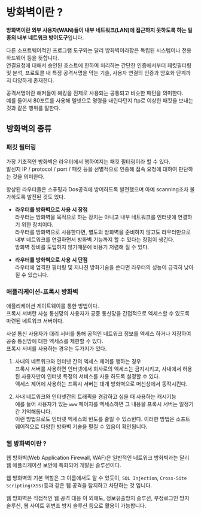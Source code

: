 # 방화벽이란 ?
**방화벽이란 외부 사용자(WAN)들이 내부 네트워크(LAN)에 접근하지 못하도록 하는 일종의 내부 네트워크 방어도구**입니다.  

다른 소프트웨어적인 프로그램 도구와는 달리 방화벽이라함은 독립된 시스템이나 전용 하드웨어 등을 뜻합니다.  
연결요청에 대해서 승인된 호스트에 한하여 처리하는 간단한 인증에서부터 패킷필터링 및 분석, 프로토콜 내 특정 공격서명을 막는 기술, 사용자 연결의 인증과 암호화 단계까지 다양하게 존재한다.  

공격서명이란 해커들이 해킹을 전제로 사용되는 공통되고 비슷한 패턴을 의미한다.  
예를 들어서 80포트를 사용해 텔넷으로 명령을 내린다던지 ftp로 이상한 패킷을 보내는 것과 같은 행위를 말한다.

## 방화벽의 종류

### 패킷 필터링
가장 기초적인 방화벽은 라우터에서 행하여지는 패킷 필터링이라 할 수 있다.  
발신지 IP / protocol / port / 패킷 등을 선별적으로 인증해 접속 요청에 대하여 판단하는 것을 의미한다.  

향상된 라우터들은 스푸핑과 Dos공격에 방어하도록 발전했으며 아예 scanning조차 불가하도록 발전된 것도 있다.

* **라우터를 방화벽으로 사용 시 장점**  
라우터는 방화벽을 목적으로 하는 장치는 아니고 내부 네트워크를 인터넷에 연결하기 위한 장치이다.  
라우터를 방화벽으로 사용한다면, 별도의 방화벽을 준비하지 않고도 라우터만으로 내부 네트워크를 연결하면서 방화벽 기능까지 할 수 있다는 장점이 생긴다.  
방화벽 장비를 도입하지 않기때문에 비용기 저렴해 질 수 있다.

* **라우터를 방화벽으로 사용 시 단점**  
라우터에 엄격한 필터링 및 지나친 방화기술을 쓴다면 라우터의 성능이 급격히 낮아질 수 있습니다.

### 애플리케이션-프록시 방화벽
애플리케이션 게이트웨이를 통한 방법이다.  
프록시 서버란 사설 통신망의 사용자가 공중 통신망을 간접적으로 엑세스할 수 있도록 마련된 네트워크 서버이다.  

사설 통신 사용자가 대리 서버를 통해 공적인 네트워크 정보를 엑세스 하거나 저장하여 공중 통신망에 대한 엑세스를 제한할 수 있다.  
프록시 서버를 사용하는 경우는 두가지가 있다.  

1. 사내의 네트워크와 인터넷 간의 엑세스 제어를 행하는 경우  
프록시 서버를 사용하면 인터넷에서 회사로의 엑세스는 금지시키고, 사내에서 허용된 사용자만이 인터넷 특정의 서비스를 사용 하도록 설정할 수 있다.  
엑세스 제어에 사용하는 프록시 서버는 대개 방화벽으로 머신상에서 동작시킨다.  

2. 사내 네트워크와 인터넷간의 트래픽을 경감하고 싶을 때 사용하는 캐시기능  
예를 들어 사용자가 있는 `www` 페이지를 엑세스하면 그 내용을 프록시 서버는 일정기간 기억해둡니다.  
이런 방법으로도 인터넷 엑세스의 빈도를 줄일 수 있스빈다. 이러한 방법은 소프트웨어적으로 다양한 방화벽 기술을 펼칠 수 있음이 확인됩니다.

### 웹 방화벽이란 ?
웹 방화벽(Web Application Firewall, WAF)은 일반적인 네트워크 방화벽과는 달리 웹 애플리케이션 보안에 특화되어 개발된 솔루션이다.  

웹 방화벽의 기본 역할은 그 이름에서도 알 수 있듯이, `SQL Injection`, `Cross-Site Scripting(XSS)`등과 같은 웹 공격을 탐지하고 차단하는 것 입니다.  

웹 방화벽은 직접적인 웹 공격 대응 이 외에도, 정보유출방지 솔루션, 부정로그인 방지 솔루션, 웹 사이트 위변조 방지 솔루션 등으로 활용이 가능합니다.